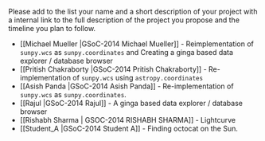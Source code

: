 Please add to the list your name and a short description of your project with a internal link 
to the full description of the project you propose and the timeline you plan to follow.
* [[Michael Mueller |GSoC-2014 Michael Mueller]] - Reimplementation of `sunpy.wcs` as `sunpy.coordinates` and Creating a ginga based data explorer / database browser
* [[Pritish Chakraborty |GSoC-2014 Pritish Chakraborty]] - Re-implementation of `sunpy.wcs` using `astropy.coordinates`
* [[Asish Panda |GSoC-2014 Asish Panda]] - Re-implementation of `sunpy.wcs` as `sunpy.coordinates`.
* [[Rajul |GSoC-2014 Rajul]] - A ginga based data explorer / database browser
* [[Rishabh Sharma | GSOC-2014 RISHABH SHARMA]] - Lightcurve
* [[Student_A |GSoC-2014  Student A]] - Finding octocat on the Sun.